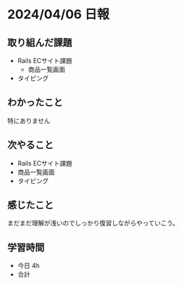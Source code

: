 # 2024/04/06 日報

## 取り組んだ課題
- Rails ECサイト課題
  - 商品一覧画面
- タイピング

## わかったこと
特にありません

## 次やること
- Rails ECサイト課題
 - 商品一覧画面
- タイピング

## 感じたこと
まだまだ理解が浅いのでしっかり復習しながらやっていこう。

## 学習時間
- 今日 4h
- 合計
